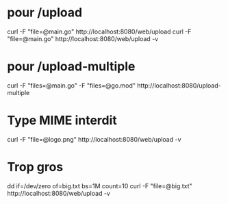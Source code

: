 # pour /upload

curl -F "file=@main.go" http://localhost:8080/web/upload
curl -F "file=@main.go" http://localhost:8080/web/upload -v

# pour /upload-multiple

curl -F "files=@main.go" -F "files=@go.mod" http://localhost:8080/upload-multiple

# Type MIME interdit

curl -F "file=@logo.png" http://localhost:8080/web/upload -v

# Trop gros

dd if=/dev/zero of=big.txt bs=1M count=10
curl -F "file=@big.txt" http://localhost:8080/web/upload -v
